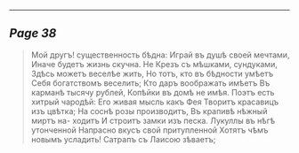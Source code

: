

---
*Page 38*
---

> Мой другъ! существенность бѣдна:
> Играй въ душѣ своей мечтами,
> Иначе будетъ жизнь скучна.
> Не Крезъ съ мѣшками, сундуками,
> Здѣсь можетъ веселѣе жить,
> Но тотъ, кто въ бѣдности
> умѣетъ
> Себя богатствомъ веселить;
> Кто даръ воображать имѣетъ
> Въ карманѣ тысячу рублей,
> Копѣйки въ домѣ не имѣя.
> Поэтъ есть хитрый чародѣй:
> Его живая мысль какъ Фея
> Творитъ красавицъ изъ цвѣтка;
> На соснѣ розы производитъ,
> Въ крапивѣ нѣжный миртъ на-
> ходитъ
> И строитъ замки изъ песка.
> Лукуллы въ нѣгѣ утонченной
> Напрасно вкусъ свой притупленной
> Хотятъ чѣмъ новымъ усладить!
> Сатрапъ съ Лаисою зѣваетъ;